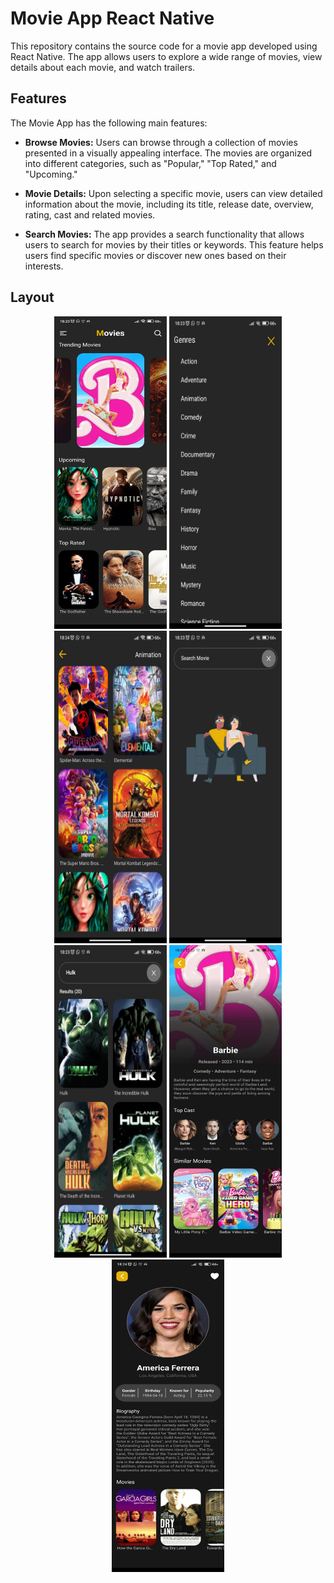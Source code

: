 # Movie App React Native

This repository contains the source code for a movie app developed using React Native. The app allows users to explore a wide range of movies, view details about each movie, and watch trailers.

## Features

The Movie App has the following main features:

- **Browse Movies:** Users can browse through a collection of movies presented in a visually appealing interface. The movies are organized into different categories, such as "Popular," "Top Rated," and "Upcoming."

- **Movie Details:** Upon selecting a specific movie, users can view detailed information about the movie, including its title, release date, overview, rating, cast and related movies.

- **Search Movies:** The app provides a search functionality that allows users to search for movies by their titles or keywords. This feature helps users find specific movies or discover new ones based on their interests.

## Layout

<div align="center">
  <img src="https://github.com/theobarretosilva/movie-app-react-native/blob/master/readmeImgs/homeScreen.jpg?raw=true" width="180" height="500" />
  <img src="https://github.com/theobarretosilva/movie-app-react-native/blob/master/readmeImgs/genresScreen.jpg?raw=true" width="180" height="500" />
  <img src="https://github.com/theobarretosilva/movie-app-react-native/blob/master/readmeImgs/AllMoviesScreen.jpg?raw=true" width="180" height="500" />
  <img src="https://github.com/theobarretosilva/movie-app-react-native/blob/master/readmeImgs/emptySearchScreen.jpg?raw=true" width="180" height="500" />
  <img src="https://github.com/theobarretosilva/movie-app-react-native/blob/master/readmeImgs/searchScreen.jpg?raw=true" width="180" height="500" />
  <img src="https://github.com/theobarretosilva/movie-app-react-native/blob/master/readmeImgs/movieScreen.jpg?raw=true" width="180" height="500" />
  <img src="https://github.com/theobarretosilva/movie-app-react-native/blob/master/readmeImgs/personScreen.jpg?raw=true" width="180" height="500" />
</div>
